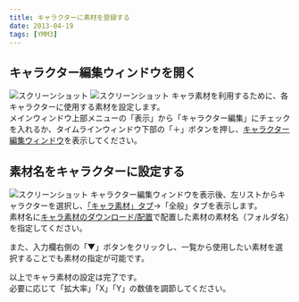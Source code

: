 ```yaml
---
title: キャラクターに素材を登録する
date: 2013-04-19
tags: [YMM3]
---
```

## キャラクター編集ウィンドウを開く
![スクリーンショット](h20134194234844-1.jpg)
![スクリーンショット](h20134194234844-2.jpg)
キャラ素材を利用するために、各キャラクターに使用する素材を設定します。  
メインウィンドウ上部メニューの「表示」から「キャラクター編集」にチェックを入れるか、タイムラインウィンドウ下部の「＋」ボタンを押し、[キャラクター編集ウィンドウ](../../help/charactereditor/index.md)を表示してください。

## 素材名をキャラクターに設定する
![スクリーンショット](h20134194234844-3.jpg)
キャラクター編集ウィンドウを表示後、左リストからキャラクターを選択し、[「キャラ素材」タブ](../../help/charactereditor/h2013419141614319.md)→「全般」タブを表示します。  
素材名に[キャラ素材のダウンロード/配置](./h201341942212331.md)で配置した素材の素材名（フォルダ名）を指定してください。

また、入力欄右側の「▼」ボタンをクリックし、一覧から使用したい素材を選択することでも素材の指定が可能です。

以上でキャラ素材の設定は完了です。  
必要に応じて「拡大率」「X」「Y」の数値を調節してください。